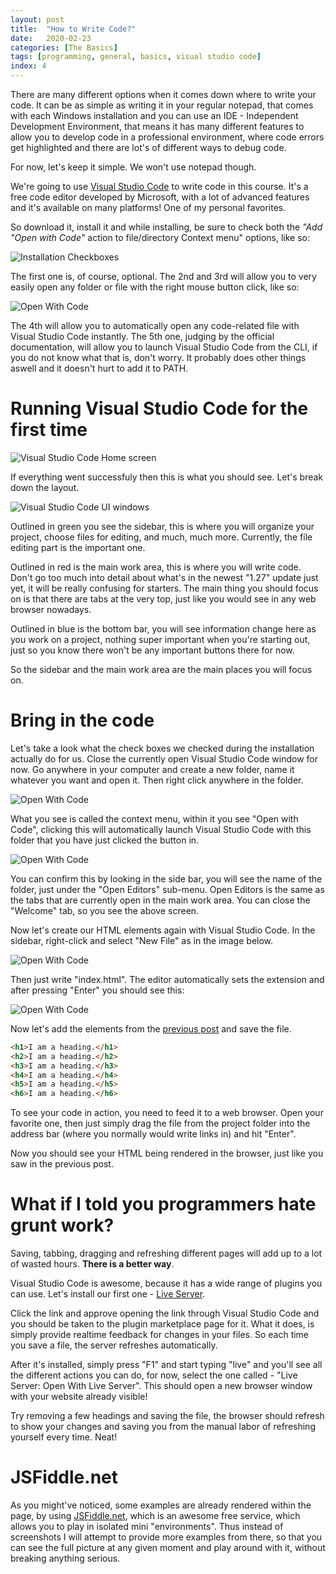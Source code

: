 ```yaml
---
layout: post
title:  "How to Write Code?"
date:   2020-02-23
categories: [The Basics]
tags: [programming, general, basics, visual studio code]
index: 4
---
```


There are many different options when it comes down where to write your code. It can be as simple as writing it in your regular notepad, that comes with each Windows installation and you can use an IDE - Independent Development Environment, that means it has many different features to allow you to develop code in a professional environment, where code errors get highlighted and there are lot's of different ways to debug code.

For now, let's keep it simple. We won't use notepad though. 

We're going to use [Visual Studio Code](https://code.visualstudio.com/) to write code in this course. It's a free code editor developed by Microsoft, with a lot of advanced features and it's available on many platforms! One of my personal favorites.

So download it, install it and while installing, be sure to check both the *"Add "Open with Code"* action to file/directory Context menu" options, like so:

![Installation Checkboxes](./VSC_InstallationCheckboxes.png)

The first one is, of course, optional. The 2nd and 3rd will allow you to very easily open any folder or file with the right mouse button click, like so:

![Open With Code](./VSC_OpenWithCode.png)

The 4th will allow you to automatically open any code-related file with Visual Studio Code instantly. The 5th one, judging by the official documentation, will allow you to launch Visual Studio Code from the CLI, if you do not know what that is, don't worry. It probably does other things aswell and it doesn't hurt to add it to PATH.

# Running Visual Studio Code for the first time

![Visual Studio Code Home screen](./VSC_FirstTimeRunning.png)

If everything went successfuly then this is what you should see. Let's break down the layout.

![Visual Studio Code UI windows](./VSC_Layout_MajorBlocks.png)

Outlined in green you see the sidebar, this is where you will organize your project, choose files for editing, and much, much more. Currently, the file editing part is the important one.

Outlined in red is the main work area, this is where you will write code. Don't go too much into detail about what's in the newest "1.27" update just yet, it will be really confusing for starters. The main thing you should focus on is that there are tabs at the very top, just like you would see in any web browser nowadays.

Outlined in blue is the bottom bar, you will see information change here as you work on a project, nothing super important when you're starting out, just so you know there won't be any important buttons there for now.

So the sidebar and the main work area are the main places you will focus on.

# Bring in the code

Let's take a look what the check boxes we checked during the installation actually do for us. Close the currently open Visual Studio Code window for now. Go anywhere in your computer and create a new folder, name it whatever you want and open it. Then right click anywhere in the folder.

![Open With Code](./VSC_MyProjectBlankFolder.png)

What you see is called the context menu, within it you see "Open with Code", clicking this will automatically launch Visual Studio Code with this folder that you have just clicked the button in.

![Open With Code](./VSC_MyProjectVisualStudioCode.png)

You can confirm this by looking in the side bar, you will see the name of the folder, just under the "Open Editors" sub-menu. Open Editors is the same as the tabs that are currently open in the main work area. You can close the "Welcome" tab, so you see the above screen.

Now let's create our HTML elements again with Visual Studio Code. In the sidebar, right-click and select "New File" as in the image below. 

![Open With Code](./VSC_MyProjectVisualStudioCode2.png)

Then just write "index.html". The editor automatically sets the extension and after pressing "Enter" you should see this:

![Open With Code](./VSC_MyProjectVisualStudioCode3.png)

Now let's add the elements from the [previous post](/what-is-programming) and save the file.

```html
<h1>I am a heading.</h1>
<h2>I am a heading.</h2>
<h3>I am a heading.</h3>
<h4>I am a heading.</h4>
<h5>I am a heading.</h5>
<h6>I am a heading.</h6>
```

To see your code in action, you need to feed it to a web browser. Open your favorite one, then just simply drag the file from the project folder into the address bar (where you normally would write links in) and hit "Enter".

Now you should see your HTML being rendered in the browser, just like you saw in the previous post.

# What if I told you programmers hate grunt work?

Saving, tabbing, dragging and refreshing different pages will add up to a lot of wasted hours. **There is a better way**.

Visual Studio Code is awesome, because it has a wide range of plugins you can use. Let's install our first one - [Live Server](https://marketplace.visualstudio.com/items?itemName=ritwickdey.LiveServer).

Click the link and approve opening the link through Visual Studio Code and you should be taken to the plugin marketplace page for it. What it does, is simply provide realtime feedback for changes in your files. So each time you save a file, the server refreshes automatically. 

After it's installed, simply press "F1" and start typing "live" and you'll see all the different actions you can do, for now, select the one called - "Live Server: Open With Live Server". This should open a new browser window with your website already visible!

Try removing a few headings and saving the file, the browser should refresh to show your changes and saving you from the manual labor of refreshing yourself every time. Neat!

# JSFiddle.net

As you might've noticed, some examples are already rendered within the page, by using [JSFiddle.net](https://jsfiddle.net/), which is an awesome free service, which allows you to play in isolated mini "environments". Thus instead of screenshots I will attempt to provide more examples from there, so that you can see the full picture at any given moment and play around with it, without breaking anything serious.
